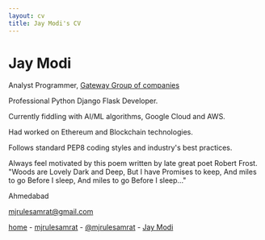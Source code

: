 ```yaml
---
layout: cv
title: Jay Modi's CV
---
```

# Jay Modi
Analyst Programmer, [Gateway Group of companies](https://thegatewaycorp.com)

Professional Python Django Flask Developer.

Currently fiddling with AI/ML algorithms, Google Cloud and AWS.

Had worked on Ethereum and Blockchain technologies.

Follows standard PEP8 coding styles and industry's best practices.

Always feel motivated by this poem written by late great poet Robert Frost.
"Woods are Lovely Dark and Deep,
But I have Promises to keep,
And miles to go Before I sleep,
And miles to go Before I sleep..."

Ahmedabad<br/>

<a href="mailto:mjrulesamrat@gmail.com">mjrulesamrat@gmail.com</a>

<div id="webaddress">
  <a href="https://mjrulesamrat.github.io" title="Jay Modi | Home"><i class="fas fa-home"></i> home</a> -
  <a href="https://github.com/mjrulesamrat" title="Jay Modi | GitHub"><i class="fab fa-github"></i> mjrulesamrat</a> -
  <a href="https://twitter.com/mjrulesamrat" title="Jay Modi | Twitter"><i class="fab fa-twitter"></i> @mjrulesamrat</a> -
  <a href="https://linkedin.com/in/mjrulesamrat" title="Jay Modi | Linkedin"><i class="fab fa-linkedin"></i> Jay Modi</a>
</div>

